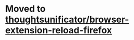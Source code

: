 # Moved to [thoughtsunificator/browser-extension-reload-firefox](https://github.com/thoughtsunificator/browser-extension-reload-firefox)
